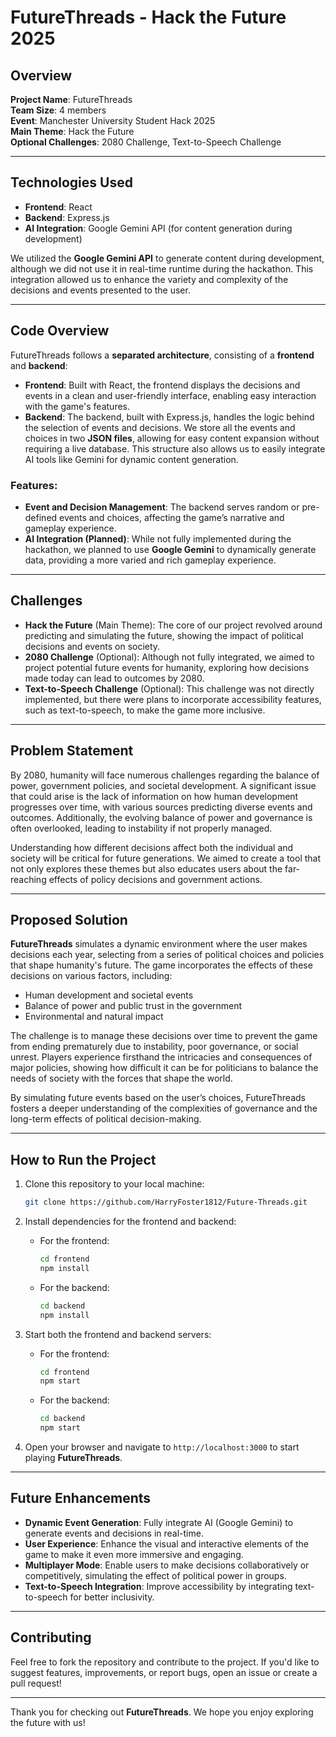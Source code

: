 # FutureThreads - Hack the Future 2025

## Overview

**Project Name**: FutureThreads  
**Team Size**: 4 members  
**Event**: Manchester University Student Hack 2025  
**Main Theme**: Hack the Future  
**Optional Challenges**: 2080 Challenge, Text-to-Speech Challenge

---


## Technologies Used

- **Frontend**: React
- **Backend**: Express.js
- **AI Integration**: Google Gemini API (for content generation during development)

We utilized the **Google Gemini API** to generate content during development, although we did not use it in real-time runtime during the hackathon. This integration allowed us to enhance the variety and complexity of the decisions and events presented to the user.

---

## Code Overview

FutureThreads follows a **separated architecture**, consisting of a **frontend** and **backend**:

- **Frontend**: Built with React, the frontend displays the decisions and events in a clean and user-friendly interface, enabling easy interaction with the game's features.
- **Backend**: The backend, built with Express.js, handles the logic behind the selection of events and decisions. We store all the events and choices in two **JSON files**, allowing for easy content expansion without requiring a live database. This structure also allows us to easily integrate AI tools like Gemini for dynamic content generation.

### Features:

- **Event and Decision Management**: The backend serves random or pre-defined events and choices, affecting the game’s narrative and gameplay experience.
- **AI Integration (Planned)**: While not fully implemented during the hackathon, we planned to use **Google Gemini** to dynamically generate data, providing a more varied and rich gameplay experience.
  
---

## Challenges

- **Hack the Future** (Main Theme): The core of our project revolved around predicting and simulating the future, showing the impact of political decisions and events on society.
- **2080 Challenge** (Optional): Although not fully integrated, we aimed to project potential future events for humanity, exploring how decisions made today can lead to outcomes by 2080.
- **Text-to-Speech Challenge** (Optional): This challenge was not directly implemented, but there were plans to incorporate accessibility features, such as text-to-speech, to make the game more inclusive.

---

## Problem Statement

By 2080, humanity will face numerous challenges regarding the balance of power, government policies, and societal development. A significant issue that could arise is the lack of information on how human development progresses over time, with various sources predicting diverse events and outcomes. Additionally, the evolving balance of power and governance is often overlooked, leading to instability if not properly managed.

Understanding how different decisions affect both the individual and society will be critical for future generations. We aimed to create a tool that not only explores these themes but also educates users about the far-reaching effects of policy decisions and government actions.

---

## Proposed Solution

**FutureThreads** simulates a dynamic environment where the user makes decisions each year, selecting from a series of political choices and policies that shape humanity's future. The game incorporates the effects of these decisions on various factors, including:

- Human development and societal events
- Balance of power and public trust in the government
- Environmental and natural impact

The challenge is to manage these decisions over time to prevent the game from ending prematurely due to instability, poor governance, or social unrest. Players experience firsthand the intricacies and consequences of major policies, showing how difficult it can be for politicians to balance the needs of society with the forces that shape the world.

By simulating future events based on the user’s choices, FutureThreads fosters a deeper understanding of the complexities of governance and the long-term effects of political decision-making.

---

## How to Run the Project

1. Clone this repository to your local machine:

   ```bash
   git clone https://github.com/HarryFoster1812/Future-Threads.git
   ```

2. Install dependencies for the frontend and backend:

   - For the frontend:
     ```bash
     cd frontend
     npm install
     ```

   - For the backend:
     ```bash
     cd backend
     npm install
     ```

3. Start both the frontend and backend servers:

   - For the frontend:
     ```bash
     cd frontend
     npm start
     ```

   - For the backend:
     ```bash
     cd backend
     npm start
     ```

4. Open your browser and navigate to `http://localhost:3000` to start playing **FutureThreads**.

---

## Future Enhancements

- **Dynamic Event Generation**: Fully integrate AI (Google Gemini) to generate events and decisions in real-time.
- **User Experience**: Enhance the visual and interactive elements of the game to make it even more immersive and engaging.
- **Multiplayer Mode**: Enable users to make decisions collaboratively or competitively, simulating the effect of political power in groups.
- **Text-to-Speech Integration**: Improve accessibility by integrating text-to-speech for better inclusivity.

---

## Contributing

Feel free to fork the repository and contribute to the project. If you'd like to suggest features, improvements, or report bugs, open an issue or create a pull request!

---


Thank you for checking out **FutureThreads**. We hope you enjoy exploring the future with us!
